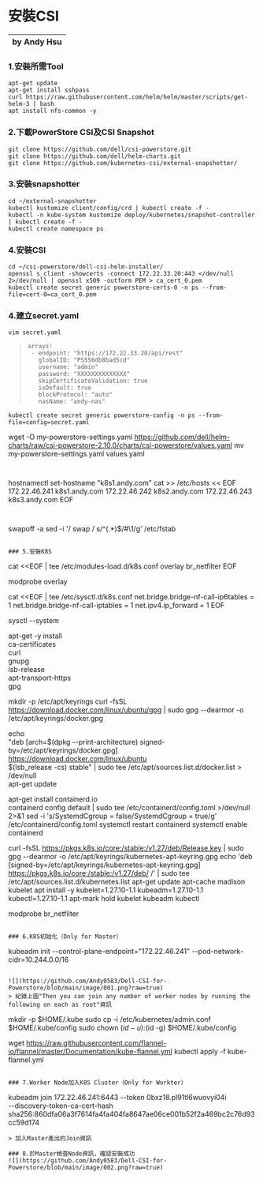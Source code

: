 # 安裝CSI

|by Andy Hsu|
|----|
### 1.安裝所需Tool
```
apt-get update
apt-get install sshpass
curl https://raw.githubusercontent.com/helm/helm/master/scripts/get-helm-3 | bash
apt install nfs-common -y
```

### 2.下載PowerStore CSI及CSI Snapshot
```
git clone https://github.com/dell/csi-powerstore.git
git clone https://github.com/dell/helm-charts.git
git clone https://github.com/kubernetes-csi/external-snapshotter/
```

### 3.安裝snapshotter
```
cd ~/external-snapshotter
kubectl kustomize client/config/crd | kubectl create -f -
kubectl -n kube-system kustomize deploy/kubernetes/snapshot-controller | kubectl create -f -
kubectl create namespace ps
```

### 4.安裝CSI
```
cd ~/csi-powerstore/dell-csi-helm-installer/
openssl s_client -showcerts -connect 172.22.33.20:443 </dev/null 2>/dev/null | openssl x509 -outform PEM > ca_cert_0.pem
kubectl create secret generic powerstore-certs-0 -n ps --from-file=cert-0=ca_cert_0.pem
```

### 4.建立secret.yaml
```
vim secret.yaml
```
>```
>arrays:
>  - endpoint: "https://172.22.33.20/api/rest"
>    globalID: "PS556db8bad5cd"
>    username: "admin"
>    password: "XXXXXXXXXXXXXX"
>    skipCertificateValidation: true
>    isDefault: true
>    blockProtocol: "auto"
>    nasName: "andy-nas"
>```
```
kubectl create secret generic powerstore-config -n ps --from-file=config=secret.yaml
```

wget -O my-powerstore-settings.yaml https://github.com/dell/helm-charts/raw/csi-powerstore-2.10.0/charts/csi-powerstore/values.yaml
mv my-powerstore-settings.yaml values.yaml
```


```
hostnamectl set-hostname "k8s1.andy.com"
cat >> /etc/hosts << EOF
172.22.46.241 k8s1.andy.com
172.22.46.242 k8s2.andy.com
172.22.46.243 k8s3.andy.com
EOF
```


```
swapoff -a
sed -i '/ swap / s/^\(.*\)$/#\1/g' /etc/fstab
```

### 5.安裝K8S
```
cat <<EOF | tee /etc/modules-load.d/k8s.conf
overlay
br_netfilter
EOF

modprobe overlay

cat <<EOF | tee /etc/sysctl.d/k8s.conf
net.bridge.bridge-nf-call-ip6tables = 1
net.bridge.bridge-nf-call-iptables = 1
net.ipv4.ip_forward = 1
EOF

sysctl --system

apt-get -y install \
    ca-certificates \
    curl \
    gnupg \
    lsb-release \
    apt-transport-https \
    gpg

mkdir -p /etc/apt/keyrings
curl -fsSL https://download.docker.com/linux/ubuntu/gpg | sudo gpg --dearmor -o /etc/apt/keyrings/docker.gpg

echo \
  "deb [arch=$(dpkg --print-architecture) signed-by=/etc/apt/keyrings/docker.gpg] https://download.docker.com/linux/ubuntu \
  $(lsb_release -cs) stable" | sudo tee /etc/apt/sources.list.d/docker.list > /dev/null  
apt-get update

apt-get install containerd.io  
containerd config default | sudo tee /etc/containerd/config.toml >/dev/null 2>&1
sed -i 's/SystemdCgroup \= false/SystemdCgroup \= true/g' /etc/containerd/config.toml
systemctl restart containerd
systemctl enable containerd

curl -fsSL https://pkgs.k8s.io/core:/stable:/v1.27/deb/Release.key | sudo gpg --dearmor -o /etc/apt/keyrings/kubernetes-apt-keyring.gpg
echo 'deb [signed-by=/etc/apt/keyrings/kubernetes-apt-keyring.gpg] https://pkgs.k8s.io/core:/stable:/v1.27/deb/ /' | sudo tee /etc/apt/sources.list.d/kubernetes.list
apt-get update
apt-cache madison kubelet
apt install -y kubelet=1.27.10-1.1 kubeadm=1.27.10-1.1  kubectl=1.27.10-1.1
apt-mark hold kubelet kubeadm kubectl

modprobe br_netfilter
```

### 6.K8S初始化（Only for Master）
```
kubeadm init --control-plane-endpoint="172.22.46.241" --pod-network-cidr=10.244.0.0/16
```

![](https://github.com/Andy0583/Dell-CSI-for-Powerstore/blob/main/image/001.png?raw=true)
> 紀錄上圖"Then you can join any number of worker nodes by running the following on each as root"資訊
```
mkdir -p $HOME/.kube
sudo cp -i /etc/kubernetes/admin.conf $HOME/.kube/config
sudo chown $(id -u):$(id -g) $HOME/.kube/config

wget https://raw.githubusercontent.com/flannel-io/flannel/master/Documentation/kube-flannel.yml
kubectl apply -f kube-flannel.yml
```

### 7.Worker Node加入K8S Cluster（Only for Workter）
```
kubeadm join 172.22.46.241:6443 --token 0bxz18.pl91tl6wuovyi04i \
        --discovery-token-ca-cert-hash sha256:860dfa06a3f7614fa4fa404fa8647ae06ce001b52f2a469bc2c76d93cc59d174
```
> 加入Master產出的Join資訊

### 8.於Master檢查Node資訊，確認安裝成功
![](https://github.com/Andy0583/Dell-CSI-for-Powerstore/blob/main/image/002.png?raw=true)
